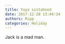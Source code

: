```yaml
---
title: Yaya sistahood
date: 2017-12-28 13:44:14
authors: Ripp
categories: Holiday
---
```


 Jack is a mad man.